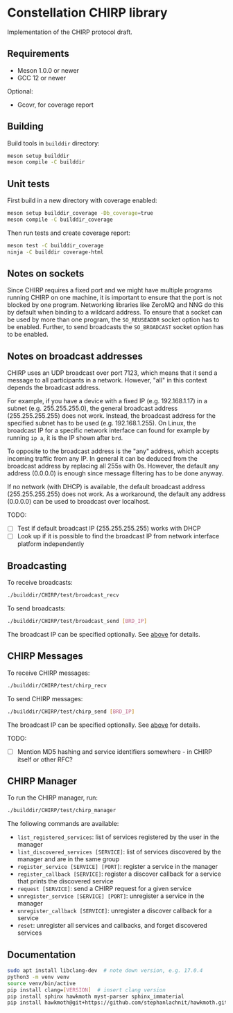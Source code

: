 <!--
SPDX-FileCopyrightText: 2023 DESY and the Constellarion authors
SPDX-License-Identifier: CC-BY-4.0
-->

# Constellation CHIRP library

Implementation of the CHIRP protocol draft.

## Requirements

- Meson 1.0.0 or newer
- GCC 12 or newer

Optional:
- Gcovr, for coverage report

## Building

Build tools in `builddir` directory:
```sh
meson setup builddir
meson compile -C builddir
```

## Unit tests

First build in a new directory with coverage enabled:
```sh
meson setup builddir_coverage -Db_coverage=true
meson compile -C builddir_coverage
```

Then run tests and create coverage report:
```sh
meson test -C builddir_coverage
ninja -C builddir coverage-html
```

## Notes on sockets

Since CHIRP requires a fixed port and we might have multiple programs running CHIRP on one machine, it is important to ensure that the port is not blocked by one program. Networking libraries like ZeroMQ and NNG do this by default when binding to a wildcard address. To ensure that a socket can be used by more than one program, the `SO_REUSEADDR` socket option has to be enabled. Further, to send broadcasts the `SO_BROADCAST` socket option has to be enabled.

## Notes on broadcast addresses

CHIRP uses an UDP broadcast over port 7123, which means that it send a message to all participants in a network. However, "all" in this context depends the broadcast address.

For example, if you have a device with a fixed IP (e.g. 192.168.1.17) in a subnet (e.g. 255.255.255.0), the general broadcast address (255.255.255.255) does not work. Instead, the broadcast address for the specified subnet has to be used (e.g. 192.168.1.255). On Linux, the broadcast IP for a specific network interface can found for example by running `ip a`, it is the IP shown after `brd`.

To opposite to the broadcast address is the "any" address, which accepts incoming traffic from any IP. In general it can be deduced from the broadcast address by replacing all 255s with 0s. However, the default any address (0.0.0.0) is enough since message filtering has to be done anyway.

If no network (with DHCP) is available, the default broadcast address (255.255.255.255) does not work. As a workaround, the default any address (0.0.0.0) can be used to broadcast over localhost.

TODO:
- [ ] Test if default broadcast IP (255.255.255.255) works with DHCP
- [ ] Look up if it is possible to find the broadcast IP from network interface platform independently

## Broadcasting

To receive broadcasts:
```sh
./builddir/CHIRP/test/broadcast_recv
```

To send broadcasts:
```sh
./builddir/CHIRP/test/broadcast_send [BRD_IP]
```

The broadcast IP can be specified optionally. See [above](#notes-on-broadcast-addresses) for details.

## CHIRP Messages

To receive CHIRP messages:
```sh
./builddir/CHIRP/test/chirp_recv
```

To send CHIRP messages:
```sh
./builddir/CHIRP/test/chirp_send [BRD_IP]
```

The broadcast IP can be specified optionally. See [above](#notes-on-broadcast-addresses) for details.

TODO:
- [ ] Mention MD5 hashing and service identifiers somewhere - in CHIRP itself or other RFC?

## CHIRP Manager

To run the CHIRP manager, run:
```sh
./builddir/CHIRP/test/chirp_manager
```

The following commands are available:
- `list_registered_services`: list of services registered by the user in the manager
- `list_discovered_services [SERVICE]`: list of services discovered by the manager and are in the same group
- `register_service [SERVICE] [PORT]`: register a service in the manager
- `register_callback [SERVICE]`: register a discover callback for a service that prints the discovered service
- `request [SERVICE]`: send a CHIRP request for a given service
- `unregister_service [SERVICE] [PORT]`: unregister a service in the manager
- `unregister_callback [SERVICE]`: unregister a discover callback for a service
- `reset`: unregister all services and callbacks, and forget discovered services

## Documentation

```bash
sudo apt install libclang-dev  # note down version, e.g. 17.0.4
python3 -m venv venv
source venv/bin/active
pip install clang=[VERSION]  # insert clang version
pip install sphinx hawkmoth myst-parser sphinx_immaterial
pip install hawkmoth@git+https://github.com/stephanlachnit/hawkmoth.git@constellation
```
